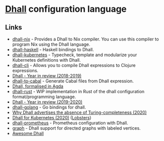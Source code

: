 # [Dhall](https://github.com/dhall-lang/dhall-lang) configuration language

## Links

- [dhall-nix](https://github.com/dhall-lang/dhall-nix) - Provides a Dhall to Nix compiler. You can use this compiler to program Nix using the Dhall language.
- [dhall-haskell](https://github.com/dhall-lang/dhall-haskell) - Haskell bindings to Dhall.
- [dhall-kubernetes](https://github.com/dhall-lang/dhall-kubernetes) - Typecheck, template and modularize your Kubernetes definitions with Dhall.
- [dhall-clj](https://github.com/f-f/dhall-clj) - Allows you to compile Dhall expressions to Clojure expressions.
- [Dhall - Year in review (2018-2019)](http://www.haskellforall.com/2019/01/dhall-year-in-review-2018-2019.html)
- [dhall-to-cabal](https://github.com/dhall-lang/dhall-to-cabal) - Generate Cabal files from Dhall expression.
- [Dhall, formalised in Agda](https://github.com/ocharles/dhall-agda)
- [dhall-rust](https://github.com/Nadrieril/dhall-rust) - WIP implementation in Rust of the dhall configuration format/programming language.
- [Dhall - Year in review (2019-2020)](http://www.haskellforall.com/2020/01/dhall-year-in-review-2019-2020.html)
- [dhall-golang](https://github.com/philandstuff/dhall-golang) - Go bindings for dhall.
- [Why Dhall advertises the absence of Turing-completeness (2020)](http://www.haskellforall.com/2020/01/why-dhall-advertises-absence-of-turing.html)
- [Dhall for Kubernetes (2020)](https://christine.website/blog/dhall-kubernetes-2020-01-25) ([Lobsters](https://lobste.rs/s/v3s6vw/dhall_for_kubernetes))
- [dhall-prometheus](https://github.com/TristanCacqueray/dhall-prometheus) - Prometheus configuration with Dhall.
- [graph](https://github.com/Gabriel439/graph) - Dhall support for directed graphs with labeled vertices.
- [Awesome Dhall](https://github.com/dhall-lang/awesome-dhall)
